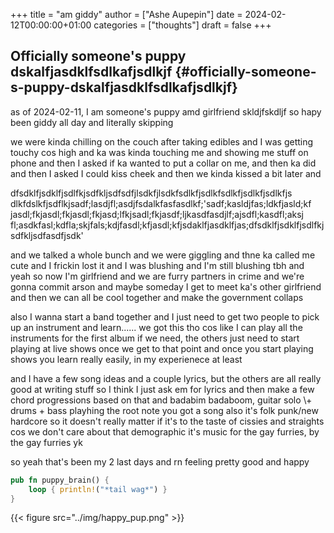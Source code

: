 +++
title = "am giddy"
author = ["Ashe Aupepin"]
date = 2024-02-12T00:00:00+01:00
categories = ["thoughts"]
draft = false
+++

## Officially someone's puppy dskalfjasdklfsdlkafjsdlkjf {#officially-someone-s-puppy-dskalfjasdklfsdlkafjsdlkjf}

as of 2024-02-11, I am someone's puppy amd girlfriend skldjfskdljf
so hapy been giddy all day and literally skipping

<!--more-->

we were kinda chilling on the couch after taking edibles and I was getting
touchy cos high and ka was kinda touching me and showing me stuff on phone
and then I asked if ka wanted to put a collar on me, and then ka did and
then I asked I could kiss cheek and then we kinda kissed a bit later
and

dfsdklfjsdklfjsdlfkjsdfkljsdfsdfjlsdkfjlsdkfsdlkfjsdlkfsdlkfjsdlkfjsdlkfjs dlkfdslkfjsdflkjsadf;lasdjfl;asdjfsdalkfasfasdlkf;'sadf;kasldjfas;ldkfjasld;kf jasdl;fkjasdl;fkjasdl;fkjasd;lfkjsadl;fkjasdf;ljkasdfasdjlf;ajsdfl;kasdfl;aksj fl;asdkfasl;kdfla;skjfals;kdjfasdl;kfjasdl;kfjsdaklfjasdklfjas;dfsdklfjsdklfjsdlfkjsdfkljsdfasdfjsdk'

and we talked a whole bunch and we were giggling and thne ka called me cute and
I frickin lost it and I was blushing and I'm still blushing tbh and yeah
so now I'm girlfriend and we are furry partners in crime and we're gonna
commit arson and maybe someday I get to meet ka's other girlfriend and then
we can all be cool together and make the government collaps

also I wanna start a band together and I just need to get two people
to pick up an instrument and learn......
we got this tho cos like I can play all the instruments for the first
album if we need, the others just need to start playing at live shows
once we get to that point and once you start playing shows you learn
really easily, in my experienece at least

and I have a few song ideas and a couple lyrics, but the others are all
really good at writing stuff so I think I just ask em for lyrics and then
make a few chord progressions based on that and badabim badaboom, guitar solo
\\+ drums + bass playhing the root note you got a song
also it's folk punk/new hardcore so it doesn't really matter if it's to the
taste of cissies and straights cos we don't care about that demographic
it's music for the gay furries, by the gay furries yk

so yeah that's been my 2 last days and rn feeling pretty good and happy

```rust
pub fn puppy_brain() {
    loop { println!("*tail wag*") }
}
```

{{< figure src="../img/happy_pup.png" >}}
